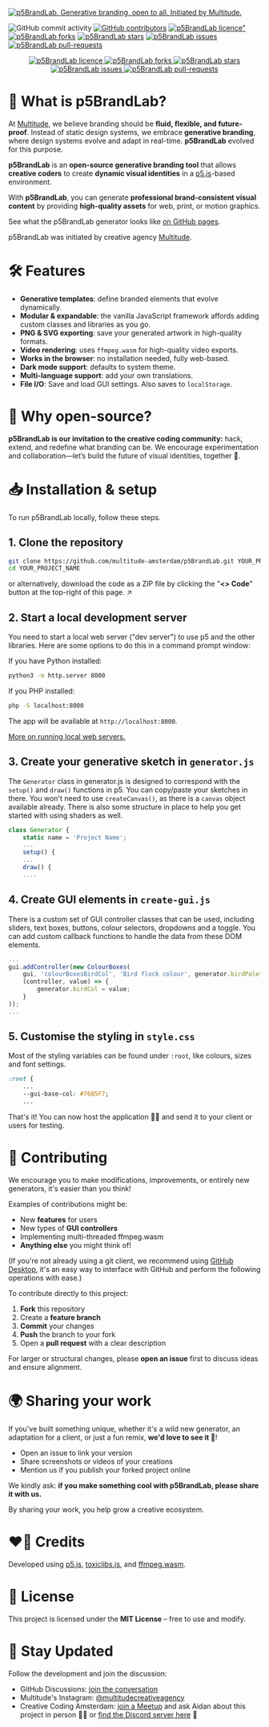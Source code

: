 [![p5BrandLab. Generative branding, open to all. Initiated by Multitude.](https://github.com/multitude-amsterdam/p5BrandLab/blob/main/p5BrandLab-header.svg?raw=true)](https://multitude.nl/ "Multitude")


![GitHub commit activity](https://img.shields.io/github/commit-activity/y/multitude-amsterdam/p5BrandLab?style=flat-square&color=7685F7)
[![GitHub contributors](https://img.shields.io/github/contributors/multitude-amsterdam/p5BrandLab?style=flat-square&color=7685F7)](https://github.com/multitude-amsterdam/p5BrandLab/blob/main/CONTRIBUTING.md)
[![p5BrandLab licence"](https://img.shields.io/github/license/multitude-amsterdam/p5BrandLab)](https://github.com/multitude-amsterdam/p5BrandLab/blob/main/LICENSE) 
[![p5BrandLab forks](https://img.shields.io/github/forks/multitude-amsterdam/p5BrandLab)](https://github.com/multitude-amsterdam/p5BrandLab/fork) 
[![p5BrandLab stars](https://img.shields.io/github/stars/multitude-amsterdam/p5BrandLab)](https://github.com/multitude-amsterdam/p5BrandLab/stargazers) 
[![p5BrandLab issues](https://img.shields.io/github/issues/multitude-amsterdam/p5BrandLab)](https://github.com/multitude-amsterdam/p5BrandLab/issues) 
[![p5BrandLab pull-requests](https://img.shields.io/github/issues-pr/multitude-amsterdam/p5BrandLab)](https://github.com/multitude-amsterdam/p5BrandLab/pulls)

<p align="center">
<a href="https://github.com/multitude-amsterdam/p5BrandLab/blob/main/LICENSE" target="blank">
<img src="https://img.shields.io/github/license/multitude-amsterdam/p5BrandLab" alt="p5BrandLab licence" />
</a>
<a href="https://github.com/multitude-amsterdam/p5BrandLab/fork" target="blank">
<img src="https://img.shields.io/github/forks/multitude-amsterdam/p5BrandLab" alt="p5BrandLab forks"/>
</a>
<a href="https://github.com/multitude-amsterdam/p5BrandLab/stargazers" target="blank">
<img src="https://img.shields.io/github/stars/multitude-amsterdam/p5BrandLab" alt="p5BrandLab stars"/>
</a>
<a href="https://github.com/multitude-amsterdam/p5BrandLab/issues" target="blank">
<img src="https://img.shields.io/github/issues/multitude-amsterdam/p5BrandLab" alt="p5BrandLab issues"/>
</a>
<a href="https://github.com/multitude-amsterdam/p5BrandLab/pulls" target="blank">
<img src="https://img.shields.io/github/issues-pr/multitude-amsterdam/p5BrandLab" alt="p5BrandLab pull-requests"/>
</a>
</p>


# 🧪 What is p5BrandLab?
At [Multitude](https://multitude.nl/), we believe branding should be **fluid, flexible, and future-proof**. Instead of static design systems, we embrace **generative branding**, where design systems evolve and adapt in real-time. **p5BrandLab** evolved for this purpose. 

**p5BrandLab** is an **open-source generative branding tool** that allows **creative coders** to create **dynamic visual identities** in a [p5.js](https://p5js.org/)-based environment.

With **p5BrandLab**, you can generate **professional brand-consistent visual content** by providing **high-quality assets** for web, print, or motion graphics.

See what the p5BrandLab generator looks like [on GitHub pages](https://multitude-amsterdam.github.io/p5BrandLab/).

p5BrandLab was initiated by creative agency [Multitude](https://multitude.nl/).


# 🛠️ Features
- **Generative templates**: define branded elements that evolve dynamically.
- **Modular & expandable**: the vanilla JavaScript framework affords adding custom classes and libraries as you go.
- **PNG & SVG exporting**: save your generated artwork in high-quality formats.
- **Video rendering**: uses `ffmpeg.wasm` for high-quality video exports.
- **Works in the browser**: no installation needed, fully web-based.
- **Dark mode support**: defaults to system theme.
- **Multi-language support**: add your own translations.
- **File I/O**: Save and load GUI settings. Also saves to `localStorage`.


# 🔁 Why open-source?


**p5BrandLab is our invitation to the creative coding community:** hack, extend, and redefine what branding can be. We encourage experimentation and collaboration—let’s build the future of visual identities, together 🌱.


# 📥 Installation & setup
To run p5BrandLab locally, follow these steps. 

## 1. Clone the repository
```sh
git clone https://github.com/multitude-amsterdam/p5BrandLab.git YOUR_PROJECT_NAME
cd YOUR_PROJECT_NAME
```
or alternatively, download the code as a ZIP file by clicking the "**<> Code**" button at the top-right of this page. ↗️

## 2. Start a local development server
You need to start a local web server ("dev server") to use p5 and the other libraries. Here are some options to do this in a command prompt window:

If you have Python installed:
```sh
python3 -m http.server 8000
```
If you PHP installed:
```sh
php -S localhost:8000
```
The app will be available at `http://localhost:8000`.

[More on running local web servers.](https://gist.github.com/jgravois/5e73b56fa7756fd00b89)

## 3. Create your generative sketch in `generator.js`
The `Generator` class in generator.js is designed to correspond with the `setup()` and `draw()` functions in p5. You can copy/paste your sketches in there. You won't need to use `createCanvas()`, as there is a `canvas` object available already. There is also some structure in place to help you get started with using shaders as well.
```javascript
class Generator {
	static name = 'Project Name';
	...
	setup() {
	...
	draw() {
	....
```

## 4. Create GUI elements in `create-gui.js`
There is a custom set of GUI controller classes that can be used, including sliders, text boxes, buttons, colour selectors, dropdowns and a toggle. You can add custom callback functions to handle the data from these DOM elements.
```javascript
...
gui.addController(new ColourBoxes(
	gui, 'colourBoxesBirdCol', 'Bird flock colour', generator.birdPalette, 0,
	(controller, value) => {
		generator.birdCol = value;
	}
));
...
```

## 5. Customise the styling in `style.css`
Most of the styling variables can be found under `:root`, like colours, sizes and font settings.
```css
:root {
	...
	--gui-base-col: #7685F7;
	...
```

That's it! You can now host the application 😶‍🌫️ and send it to your client or users for testing.


# 🤝 Contributing

We encourage you to make modifications, improvements, or entirely new generators, it's easier than you think! 

Examples of contributions might be:
- New **features** for users
- New types of **GUI controllers**
- Implementing multi-threaded ffmpeg.wasm
- **Anything else** you might think of!

(If you're not already using a git client, we recommend using [GitHub Desktop](https://github.com/apps/desktop), it's an easy way to interface with GitHub and perform the following operations with ease.)

To contribute directly to this project:

1. **Fork** this repository
2. Create a **feature branch**
3. **Commit** your changes
4. **Push** the branch to your fork
5. Open a **pull request** with a clear description

For larger or structural changes, please **open an issue** first to discuss ideas and ensure alignment.


# 🌍 Sharing your work

If you've built something unique, whether it's a wild new generator, an adaptation for a client, or just a fun remix, **we'd love to see it 👀**!

- Open an issue to link your version
- Share screenshots or videos of your creations
- Mention us if you publish your forked project online

We kindly ask: **if you make something cool with p5BrandLab, please share it with us.**

By sharing your work, you help grow a creative ecosystem.


# ❤️‍🔥 Credits
Developed using [p5.js](https://p5js.org/), [toxiclibs.js](https://github.com/hapticdata/toxiclibsjs), and [ffmpeg.wasm](https://github.com/ffmpegwasm/ffmpeg.wasm).


# 🧾 License
This project is licensed under the **MIT License** – free to use and modify.


# 📢 Stay Updated
Follow the development and join the discussion:
- GitHub Discussions: [join the conversation](https://github.com/multitude-amsterdam/p5BrandLab/discussions)
- Multitude's Instagram: [@multitudecreativeagency](https://www.instagram.com/multitudecreativeagency/)
- Creative Coding Amsterdam: [join a Meetup](https://www.meetup.com/nl-NL/creative-coding-amsterdam/) and ask Aidan about this project in person 🤔🤔 or [find the Discord server here](https://cca.codes/) 👋
